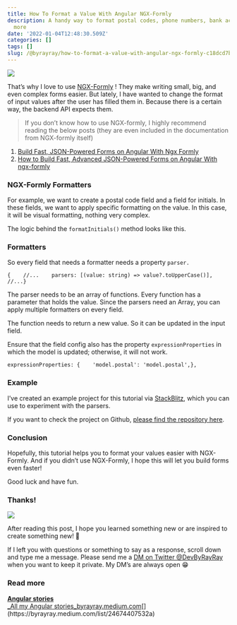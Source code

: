 ```yaml
---
title: How To Format a Value With Angular NGX-Formly
description: A handy way to format postal codes, phone numbers, bank accounts, and so much
  more
date: '2022-01-04T12:48:30.509Z'
categories: []
tags: []
slug: /@byrayray/how-to-format-a-value-with-angular-ngx-formly-c18dcd7be647
---
```


![](/images/1__O__EKcNrJVWS18ZG__bP1FtA.png)

That’s why I love to use [NGX-Formly](https://formly.dev/) ! They make writing small, big, and even complex forms easier. But lately, I have wanted to change the format of input values after the user has filled them in. Because there is a certain way, the backend API expects them.

> If you don’t know how to use NGX-formly, I highly recommend reading the below posts (they are even included in the documentation from NGX-formly itself)

1.  [Build Fast, JSON-Powered Forms on Angular With Ngx Formly](https://betterprogramming.pub/build-fast-json-powered-forms-on-angular-with-ngx-formly-b7a00733e66e)
2.  [How to Build Fast, Advanced JSON-Powered Forms on Angular With ngx-formly](https://betterprogramming.pub/build-fast-json-powered-forms-on-angular-with-ngx-formly-b7a00733e66e)

### NGX-Formly Formatters

For example, we want to create a postal code field and a field for initials. In these fields, we want to apply specific formatting on the value. In this case, it will be visual formatting, nothing very complex.

The logic behind the `formatInitials()` method looks like this.

### Formatters

So every field that needs a formatter needs a property `parser.`

```
{    //...    parsers: [(value: string) => value?.toUpperCase()],    //...}
```

The parser needs to be an array of functions. Every function has a parameter that holds the value. Since the parsers need an Array, you can apply multiple formatters on every field.

The function needs to return a new value. So it can be updated in the input field.

Ensure that the field config also has the property `expressionProperties` in which the model is updated; otherwise, it will not work.

```
expressionProperties: {    'model.postal': 'model.postal',},
```

### Example

I’ve created an example project for this tutorial via [StackBlitz](https://stackblitz.com/edit/angular-vibhz9?file=src%2Fapp%2Fapp.component.ts), which you can use to experiment with the parsers.

If you want to check the project on Github, [please find the repository here](https://github.com/devbyray/angular-ngx-formly-value-formatter-parser).

### Conclusion

Hopefully, this tutorial helps you to format your values easier with NGX-Formly. And if you didn’t use NGX-Formly, I hope this will let you build forms even faster!

Good luck and have fun.

### Thanks!

![](/images/0__4aTcitCaVTWHHeiO.jpg)

After reading this post, I hope you learned something new or are inspired to create something new! 🤗

If I left you with questions or something to say as a response, scroll down and type me a message. Please send me a [DM on Twitter @DevByRayRay](https://twitter.com/@devbyrayray) when you want to keep it private. My DM’s are always open 😁



### Read more

[**Angular stories**  
_All my Angular stories_byrayray.medium.com](https://byrayray.medium.com/list/24674407532a "https://byrayray.medium.com/list/24674407532a")[](https://byrayray.medium.com/list/24674407532a)